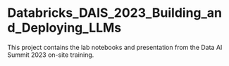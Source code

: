 # Databricks_DAIS_2023_Building_and_Deploying_LLMs
This project contains the lab notebooks and presentation from the Data AI Summit 2023 on-site training. 
